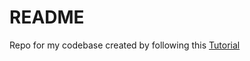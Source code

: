 # README

Repo for my codebase created by following this [Tutorial](https://www.youtube.com/playlist?list=PLVnntJRoP85JHGX7rGDu6LaF3fmDDbqyd)
